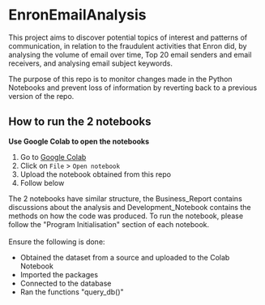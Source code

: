 # <b>EnronEmailAnalysis</b>

This project aims to discover potential topics of interest and patterns of communication, in relation to the fraudulent activities that Enron did, by analysing the volume of email over time, Top 20 email senders and email receivers, and analysing email subject keywords.

The purpose of this repo is to monitor changes made in the Python Notebooks and prevent loss of information by reverting back to a previous version of the repo.

## <b>How to run the 2 notebooks</b>

<b> Use Google Colab to open the notebooks </b>

1. Go to [Google Colab](https://colab.research.google.com/)
2. Click on `File` > `Open notebook`
3. Upload the notebook obtained from this repo
4. Follow below

The 2 notebooks have similar structure, the Business_Report contains discussions about the analysis and Development_Notebook contains the methods on how the code was produced.
To run the notebook, please follow the "Program Initialisation" section of each notebook.
<br><br>
Ensure the following is done:
* Obtained the dataset from a source and uploaded to the Colab Notebook
* Imported the packages
* Connected to the database
* Ran the functions "query_db()"
